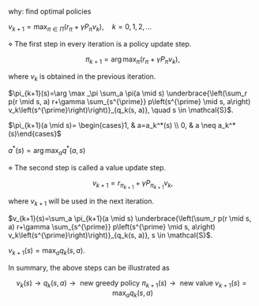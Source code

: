 why: find optimal policies

$v_{k+1}=\max _{\pi \in \Pi}\left(r_\pi+\gamma P_\pi v_k\right), \quad k=0,1,2, \ldots$

$\diamond$ The first step in every iteration is a policy update step. 

$$
\pi_{k+1}=\arg \max _\pi\left(r_\pi+\gamma P_\pi v_k\right),
$$

where $v_k$ is obtained in the previous iteration.

$\pi_{k+1}(s)=\arg \max _\pi \sum_a \pi(a \mid s) \underbrace{\left(\sum_r p(r \mid s, a) r+\gamma \sum_{s^{\prime}} p\left(s^{\prime} \mid s, a\right) v_k\left(s^{\prime}\right)\right)}_{q_k(s, a)}, \quad s \in \mathcal{S}$.

$\pi_{k+1}(a \mid s)= \begin{cases}1, & a=a_k^*(s) \\ 0, & a \neq a_k^*(s)\end{cases}$

$a^*(s)=\arg \max _a q^*(a, s)$



$\diamond$ The second step is called a value update step. 

$$
v_{k+1}=r_{\pi_{k+1}}+\gamma P_{\pi_{k+1}} v_k,
$$

where $v_{k+1}$ will be used in the next iteration.

$v_{k+1}(s)=\sum_a \pi_{k+1}(a \mid s) \underbrace{\left(\sum_r p(r \mid s, a) r+\gamma \sum_{s^{\prime}} p\left(s^{\prime} \mid s, a\right) v_k\left(s^{\prime}\right)\right)}_{q_k(s, a)}, s \in \mathcal{S}$.

$v_{k+1}(s)=\max _a q_k(s, a)$.

In summary, the above steps can be illustrated as

$$
v_k(s) \rightarrow q_k(s, a) \rightarrow \text { new greedy policy } \pi_{k+1}(s) \rightarrow \text { new value } v_{k+1}(s)=\max _a q_k(s, a)
$$